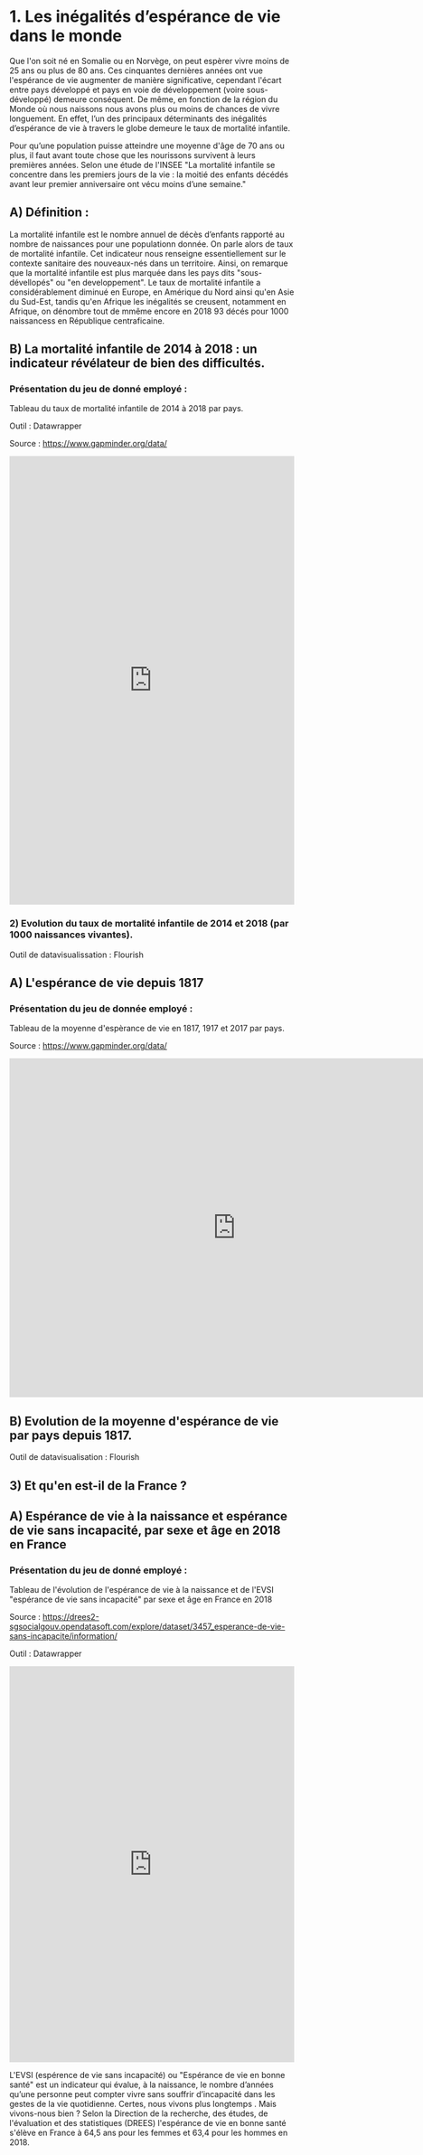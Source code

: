 # 1. Les inégalités d’espérance de vie dans le monde

   Que l'on soit né en Somalie ou en Norvège, on peut espèrer vivre moins de 25 ans ou plus de 80 ans. Ces cinquantes dernières années ont vue l'espérance de vie augmenter de manière significative, cependant l'écart entre pays développé et pays en voie de développement (voire sous-développé) demeure conséquent.
De même, en fonction de la région du Monde où nous naissons nous avons plus ou moins de chances de vivre longuement. En effet, l’un des principaux déterminants des inégalités d’espérance de vie à travers le globe demeure le taux de mortalité infantile. 

Pour qu’une population puisse atteindre une moyenne d'âge de 70 ans ou plus, il faut avant toute chose que les nourissons survivent à leurs premières années. Selon une étude de l'INSEE "La mortalité infantile se concentre dans les premiers jours de la vie : la moitié des enfants décédés avant leur premier anniversaire ont vécu moins d’une semaine."

## A) Définition : 

La mortalité infantile est le nombre annuel de décès d’enfants rapporté au nombre de naissances pour une populationn donnée. On parle alors de taux de mortalité infantile. Cet indicateur nous renseigne essentiellement sur le contexte sanitaire des nouveaux-nés dans un territoire. 
Ainsi, on remarque que la mortalité infantile est plus marquée dans les pays dits "sous-dévellopés" ou "en developpement". Le taux de mortalité infantile a considérablement diminué en Europe, en Amérique du Nord ainsi qu'en Asie du Sud-Est, tandis qu'en Afrique les inégalités se creusent, notamment en Afrique, on dénombre tout de mmême encore en 2018 93 décés pour 1000 naissancess en République centraficaine.

## B) La mortalité infantile de 2014 à 2018 : un indicateur révélateur de bien des difficultés.

### Présentation du jeu de donné employé : 

Tableau du taux de mortalité infantile de 2014 à 2018 par pays.

Outil : Datawrapper

Source : https://www.gapminder.org/data/ 

<iframe title="Jeu de données - Taux de mortalité infantile de 2014 à 2018 par pays." aria-label="chart" id="datawrapper-chart-5j2Pc" src="https://datawrapper.dwcdn.net/5j2Pc/2/" scrolling="no" frameborder="0" style="width: 0; min-width: 100% !important; border: none;" height="794"></iframe><script type="text/javascript">!function(){"use strict";window.addEventListener("message",(function(a){if(void 0!==a.data["datawrapper-height"])for(var e in a.data["datawrapper-height"]){var t=document.getElementById("datawrapper-chart-"+e)||document.querySelector("iframe[src*='"+e+"']");t&&(t.style.height=a.data["datawrapper-height"][e]+"px")}}))}();
</script>

### 2) Evolution du taux de mortalité infantile de 2014 et 2018 (par 1000 naissances vivantes).

Outil de datavisualissation : Flourish

<div class="flourish-embed flourish-chart" data-src="visualisation/5115599"><script src="https://public.flourish.studio/resources/embed.js"></script></div>

## A) L'espérance de vie depuis 1817 

### Présentation du jeu de donnée employé :

Tableau de la moyenne d'espèrance de vie en 1817, 1917 et 2017 par pays.

Source : https://www.gapminder.org/data/ 

<iframe src="https://arouapatteri.trial.opendatasoft.com/explore/embed/dataset/test/table/?&static=false&datasetcard=false" width="800" height="600" frameborder="0"></iframe>


## B) Evolution de la moyenne d'espérance de vie par pays depuis 1817.

Outil de datavisualisation : Flourish

<div class="flourish-embed flourish-chart" data-src="visualisation/5117674"><script src="https://public.flourish.studio/resources/embed.js"></script></div>

## 3) Et qu'en est-il de la France ?


## A) Espérance de vie à la naissance et espérance de vie sans incapacité, par sexe et âge en 2018 en France

### Présentation du jeu de donné employé :

Tableau de l'évolution de l'espérance de vie à la naissance et de l'EVSI "espérance de vie sans incapacité" par sexe et âge en France en 2018 

Source : https://drees2-sgsocialgouv.opendatasoft.com/explore/dataset/3457_esperance-de-vie-sans-incapacite/information/

Outil : Datawrapper


<iframe title="Jeu de données - Espérance de vie à la naissance et espérance de vie sans incapacité, par sexe et âge en 2018 en France" aria-label="chart" id="datawrapper-chart-sYNHm" src="https://datawrapper.dwcdn.net/sYNHm/3/" scrolling="no" frameborder="0" style="width: 0; min-width: 100% !important; border: none;" height="701"></iframe><script type="text/javascript">!function(){"use strict";window.addEventListener("message",(function(a){if(void 0!==a.data["datawrapper-height"])for(var e in a.data["datawrapper-height"]){var t=document.getElementById("datawrapper-chart-"+e)||document.querySelector("iframe[src*='"+e+"']");t&&(t.style.height=a.data["datawrapper-height"][e]+"px")}}))}();
</script>


L'EVSI (espérence de vie sans incapacité) ou "Espérance de vie en bonne santé" est un indicateur qui  évalue, à la naissance, le nombre d’années qu’une personne peut compter vivre sans souffrir d’incapacité dans les gestes de la vie quotidienne.
Certes, nous vivons plus longtemps . Mais vivons-nous bien ? 
Selon la Direction de la recherche, des études, de l'évaluation et des statistiques (DREES) l'espérance de vie en bonne santé s'élève en France à 64,5 ans pour les femmes et 63,4 pour les hommes en 2018.

<div class="flourish-embed flourish-chart" data-src="visualisation/5131949"><script src="https://public.flourish.studio/resources/embed.js"></script></div>
